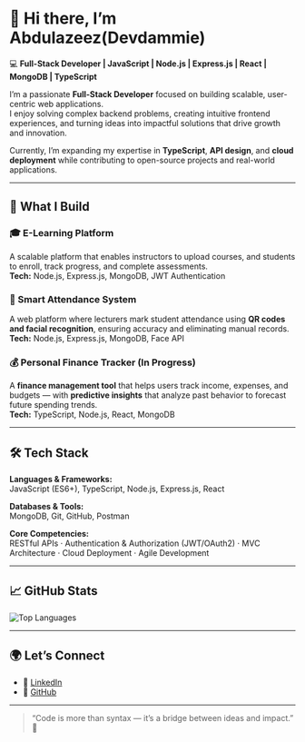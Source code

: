 # 👋 Hi there, I’m Abdulazeez(Devdammie) 

💻 **Full-Stack Developer | JavaScript | Node.js | Express.js | React | MongoDB | TypeScript**  

I’m a passionate **Full-Stack Developer** focused on building scalable, user-centric web applications.  
I enjoy solving complex backend problems, creating intuitive frontend experiences, and turning ideas into impactful solutions that drive growth and innovation.  

Currently, I’m expanding my expertise in **TypeScript**, **API design**, and **cloud deployment** while contributing to open-source projects and real-world applications.

---

## 🚀 What I Build  

### 🎓 E-Learning Platform  
A scalable platform that enables instructors to upload courses, and students to enroll, track progress, and complete assessments.  
**Tech:** Node.js, Express.js, MongoDB, JWT Authentication  

### 🧠 Smart Attendance System  
A web platform where lecturers mark student attendance using **QR codes and facial recognition**, ensuring accuracy and eliminating manual records.  
**Tech:** Node.js, Express.js, MongoDB, Face API  

### 💰 Personal Finance Tracker (In Progress)  
A **finance management tool** that helps users track income, expenses, and budgets — with **predictive insights** that analyze past behavior to forecast future spending trends.  
**Tech:** TypeScript, Node.js, React, MongoDB  

---

## 🛠️ Tech Stack  

**Languages & Frameworks:**  
JavaScript (ES6+), TypeScript, Node.js, Express.js, React  

**Databases & Tools:**  
MongoDB, Git, GitHub, Postman  

**Core Competencies:**  
RESTful APIs · Authentication & Authorization (JWT/OAuth2) · MVC Architecture · Cloud Deployment · Agile Development  

---

## 📈 GitHub Stats  

![Top Languages](https://github-readme-stats.vercel.app/api/top-langs/?username=devdammie&layout=compact&theme=radical)

---

## 🌍 Let’s Connect  

- 💼 [LinkedIn](https://linkedin.com/in/abdulazeez-jimoh-8522a0344/)  
- 🐙 [GitHub](https://github.com/devdammie)  
---

> “Code is more than syntax — it’s a bridge between ideas and impact.” 🚀  

<!--
**Devdammie/devdammie** is a ✨ _special_ ✨ repository because its `README.md` (this file) appears on your GitHub profile.

Here are some ideas to get you started:

- 🔭 I’m currently working on ...
- 🌱 I’m currently learning ...
- 👯 I’m looking to collaborate on ...
- 🤔 I’m looking for help with ...
- 💬 Ask me about ...
- 📫 How to reach me: ...
- 😄 Pronouns: ...
- ⚡ Fun fact: ...
-->
